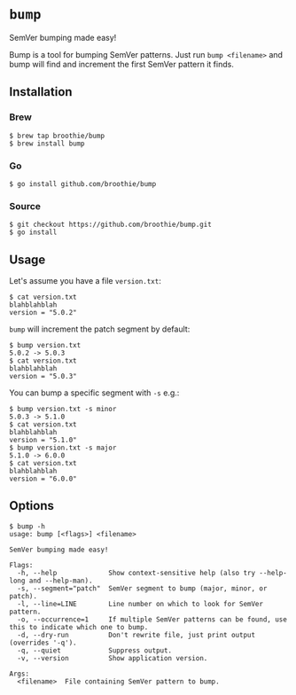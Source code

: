 # `bump`
SemVer bumping made easy!

Bump is a tool for bumping SemVer patterns. Just run `bump <filename>` and bump will find and increment the first SemVer
pattern it finds.

## Installation
### Brew
```
$ brew tap broothie/bump
$ brew install bump
```

### Go
```
$ go install github.com/broothie/bump
```

### Source
```
$ git checkout https://github.com/broothie/bump.git
$ go install
```

## Usage
Let's assume you have a file `version.txt`:
```
$ cat version.txt
blahblahblah
version = "5.0.2"
```

`bump` will increment the patch segment by default:
```
$ bump version.txt
5.0.2 -> 5.0.3
$ cat version.txt
blahblahblah
version = "5.0.3"
```

You can bump a specific segment with `-s` e.g.:
```
$ bump version.txt -s minor
5.0.3 -> 5.1.0
$ cat version.txt
blahblahblah
version = "5.1.0"
$ bump version.txt -s major
5.1.0 -> 6.0.0
$ cat version.txt
blahblahblah
version = "6.0.0"
```

## Options
```
$ bump -h
usage: bump [<flags>] <filename>

SemVer bumping made easy!

Flags:
  -h, --help             Show context-sensitive help (also try --help-long and --help-man).
  -s, --segment="patch"  SemVer segment to bump (major, minor, or patch).
  -l, --line=LINE        Line number on which to look for SemVer pattern.
  -o, --occurrence=1     If multiple SemVer patterns can be found, use this to indicate which one to bump.
  -d, --dry-run          Don't rewrite file, just print output (overrides '-q').
  -q, --quiet            Suppress output.
  -v, --version          Show application version.

Args:
  <filename>  File containing SemVer pattern to bump.

```
